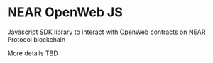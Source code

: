 # NEAR OpenWeb JS

Javascript SDK library to interact with OpenWeb contracts on NEAR Protocol blockchain

More details TBD